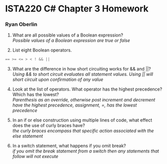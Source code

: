 # ISTA220 C# Chapter 3 Homework

### Ryan Oberlin

1. What are all possible values of a Boolean expression?  
*Possible values of a Boolean expression are true or false*

2. List eight Boolean operators.
```C#
== >= <= > < ! && ||
```
3. What are the difference in how short circuiting works for && and ||?  
*Using && to short circuit evaluates all statement values. Using || will short circuit upon confirmation of any value*

4. Look at the list of operators. What operator has the highest precedence? Which has the lowest?  
*Parenthesis as an override, otherwise post increment and decrement have the highest precedence, assignment, =, has the lowest precedence*  

5. In an if or else construction using multiple lines of code, what effect does the use of curly braces have?  
*the curly braces encompass that specific action associated with the else statement*

6. In a switch statement, what happens if you omit break?  
*if you omit the break statement from a switch then any statements that follow will not execute*
